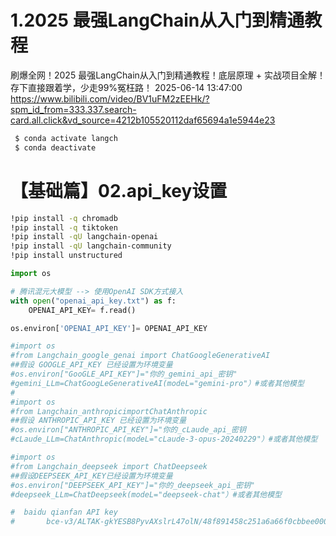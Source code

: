 # 1.2025 最强LangChain从入门到精通教程
 
刷爆全网！2025 最强LangChain从入门到精通教程！底层原理 + 实战项目全解！存下直接跟着学，少走99%冤枉路！
2025-06-14 13:47:00
https://www.bilibili.com/video/BV1uFM2zEEHk/?spm_id_from=333.337.search-card.all.click&vd_source=4212b105520112daf65694a1e5944e23

```sh
 $ conda activate langch   
 $ conda deactivate
```

# 【基础篇】02.api_key设置

```sh
!pip install -q chromadb
!pip install -q tiktoken
!pip install -qU langchain-openai
!pip install -qU langchain-community
!pip install unstructured
```

```py
import os

# 腾讯混元大模型 --> 使用OpenAI SDK方式接入 
with open("openai_api_key.txt") as f:
    OPENAI_API_KEY= f.read()

os.environ['OPENAI_API_KEY']= OPENAI_API_KEY

#import os
#from Langchain_google_genai import ChatGoogleGenerativeAI
##假设 GOOGLE_API_KEY 已经设置为环境变量
#os.environ["GooGLE_API_KEY"]="你的_gemini_api_密钥"
#gemini_LLm=ChatGoogLeGenerativeAI(modeL="gemini-pro"）#或者其他模型
# 
#import os
#from Langchain_anthropicimportChatAnthropic
##假设 ANTHROPIC_API_KEY 已经设置为环境变量
#os.environ["ANTHROPIC_API_KEY"]="你的_cLaude_api_密钥
#cLaude_LLm=ChatAnthropic(modeL="cLaude-3-opus-20240229"）#或者其他模型

#import os
#from Langchain_deepseek import ChatDeepseek
##假设DEEPSEEK_API_KEY已经设置为环境变量
#os.environ["DEEPSEEK_API_KEY"]="你的_deepseek_api_密钥"
#deepseek_LLm=ChatDeepseek(modeL="deepseek-chat"）#或者其他模型

#  baidu qianfan API key
#       bce-v3/ALTAK-gkYESB8PyvAXslrL47olN/48f891458c251a6a66f0cbbee00075985475ceaf
```